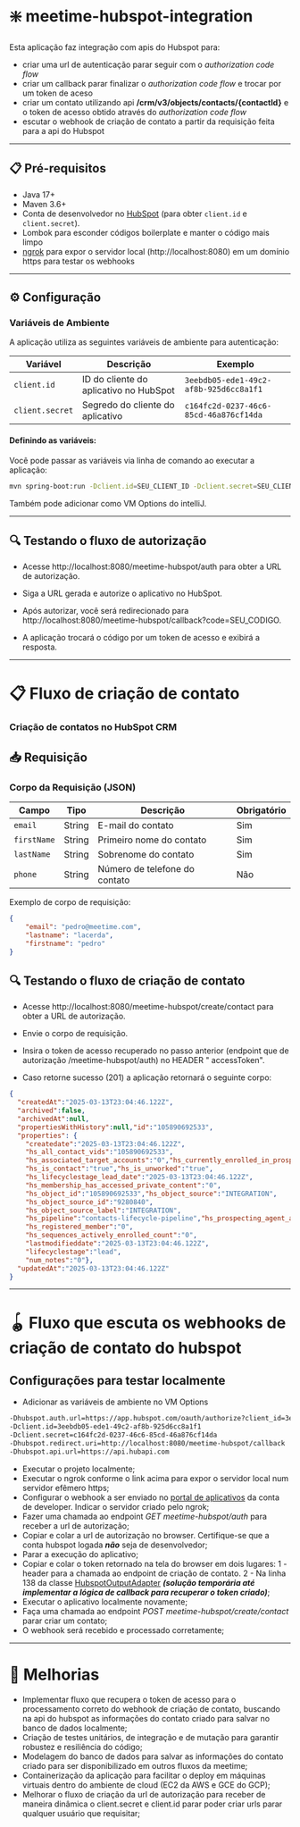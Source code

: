 # ❇️ meetime-hubspot-integration

Esta aplicação faz integração com apis do Hubspot para:

- criar uma url de autenticação parar seguir com o *authorization code flow*
- criar um callback parar finalizar o *authorization code flow* e trocar por um token de aceso
- criar um contato utilizando api **/crm/v3/objects/contacts/{contactId}** e o token de acesso obtido através do *authorization code flow*
- escutar o webhook de criação de contato a partir da requisição feita para a api do Hubspot

---

## 📋 Pré-requisitos

- Java 17+
- Maven 3.6+
- Conta de desenvolvedor no [HubSpot](https://developers.hubspot.com/) (para obter `client.id` e `client.secret`).
- Lombok para esconder códigos boilerplate e manter o código mais limpo
- [ngrok](https://dashboard.ngrok.com/get-started/setup/windows) para expor o servidor local (http://localhost:8080) em um domínio https para testar os webhooks

---

## ⚙️ Configuração

### Variáveis de Ambiente

A aplicação utiliza as seguintes variáveis de ambiente para autenticação:

| Variável        | Descrição                              | Exemplo                                |
|-----------------|----------------------------------------|----------------------------------------|
| `client.id`     | ID do cliente do aplicativo no HubSpot | `3eebdb05-ede1-49c2-af8b-925d6cc8a1f1` |
| `client.secret` | Segredo do cliente do aplicativo       | `c164fc2d-0237-46c6-85cd-46a876cf14da` |

#### Definindo as variáveis:

Você pode passar as variáveis via linha de comando ao executar a aplicação:

```bash
mvn spring-boot:run -Dclient.id=SEU_CLIENT_ID -Dclient.secret=SEU_CLIENT_SECRET
```

Também pode adicionar como VM Options do intelliJ.

---

## 🔍 Testando o fluxo de autorização

- Acesse http://localhost:8080/meetime-hubspot/auth para obter a URL de autorização.

- Siga a URL gerada e autorize o aplicativo no HubSpot.

- Após autorizar, você será redirecionado para http://localhost:8080/meetime-hubspot/callback?code=SEU_CODIGO.

- A aplicação trocará o código por um token de acesso e exibirá a resposta.

---

# 📋 Fluxo de criação de contato

### Criação de contatos no HubSpot CRM

## 📥 Requisição

### Corpo da Requisição (JSON)

| Campo       | Tipo   | Descrição                     | Obrigatório |
|-------------|--------|-------------------------------|-------------|
| `email`     | String | E-mail do contato             | Sim         |
| `firstName` | String | Primeiro nome do contato      | Sim         |
| `lastName`  | String | Sobrenome do contato          | Sim         |
| `phone`     | String | Número de telefone do contato | Não         |

Exemplo de corpo de requisição:

```json
{
    "email": "pedro@meetime.com",
    "lastname": "lacerda",
    "firstname": "pedro"
}
```

## 🔍 Testando o fluxo de criação de contato

- Acesse http://localhost:8080/meetime-hubspot/create/contact para obter a URL de autorização.

- Envie o corpo de requisição.

- Insira o token de acesso recuperado no passo anterior (endpoint que de autorização /meetime-hubspot/auth) no HEADER "
  accessToken".

- Caso retorne sucesso (201) a aplicação retornará o seguinte corpo:

```json lines
{
  "createdAt":"2025-03-13T23:04:46.122Z",
  "archived":false,
  "archivedAt":null,
  "propertiesWithHistory":null,"id":"105890692533",
  "properties": {
    "createdate":"2025-03-13T23:04:46.122Z",
    "hs_all_contact_vids":"105890692533",
    "hs_associated_target_accounts":"0","hs_currently_enrolled_in_prospecting_agent":"false",
    "hs_is_contact":"true","hs_is_unworked":"true",
    "hs_lifecyclestage_lead_date":"2025-03-13T23:04:46.122Z",
    "hs_membership_has_accessed_private_content":"0",
    "hs_object_id":"105890692533","hs_object_source":"INTEGRATION",
    "hs_object_source_id":"9280840",
    "hs_object_source_label":"INTEGRATION",
    "hs_pipeline":"contacts-lifecycle-pipeline","hs_prospecting_agent_actively_enrolled_count":"0",
    "hs_registered_member":"0",
    "hs_sequences_actively_enrolled_count":"0",
    "lastmodifieddate":"2025-03-13T23:04:46.122Z",
    "lifecyclestage":"lead",
    "num_notes":"0"},
  "updatedAt":"2025-03-13T23:04:46.122Z"
}
```

---

# 🪀 Fluxo que escuta os webhooks de criação de contato do hubspot

## Configurações para testar localmente

- Adicionar as variáveis de ambiente no VM Options

```bash
-Dhubspot.auth.url=https://app.hubspot.com/oauth/authorize?client_id=3eebdb05-ede1-49c2-af8b-925d6cc8a1f1&redirect_uri=http://localhost:8080/meetime-hubspot/callback&scope=crm.objects.contacts.write%20oauth%20crm.objects.companies.write%20crm.objects.companies.read%20crm.objects.contacts.read
-Dclient.id=3eebdb05-ede1-49c2-af8b-925d6cc8a1f1
-Dclient.secret=c164fc2d-0237-46c6-85cd-46a876cf14da
-Dhubspot.redirect.uri=http://localhost:8080/meetime-hubspot/callback
-Dhubspot.api.url=https://api.hubapi.com
```
- Executar o projeto localmente;
- Executar o ngrok conforme o link acima para expor o servidor local num servidor efêmero https;
- Configurar o webhook a ser enviado no [portal de aplicativos](https://app.hubspot.com/developer/49524927/application/9280840/webhooks1) da conta de developer. Indicar o servidor criado pelo ngrok;
- Fazer uma chamada ao endpoint *GET meetime-hubspot/auth* para receber a url de autorização;
- Copiar e colar a url de autorização no browser. Certifique-se que a conta hubspot logada ***não*** seja de desenvolvedor;
- Parar a execução do aplicativo;
- Copiar e colar o token retornado na tela do browser em dois lugares: 1 - header para a chamada ao endpoint de criação de contato. 2 - Na linha 138 da classe [HubspotOutputAdapter](src/main/java/com/meetime/hubspot/infrastructure/http/adapter/HubspotOutputPortAdapter.java) ***(solução temporária até implementar a lógica de callback para recuperar o token criado)***;
- Executar o aplicativo localmente novamente;
- Faça uma chamada ao endpoint *POST meetime-hubspot/create/contact* parar criar um contato;
- O webhook será recebido e processado corretamente;

---

# 🚀 Melhorias

- Implementar fluxo que recupera o token de acesso para o processamento correto do webhook de criação de contato, buscando na api do hubspot as informações do contato criado para salvar no banco de dados localmente;
- Criação de testes unitários, de integração e de mutação para garantir robustez e resiliência do código;
- Modelagem do banco de dados para salvar as informações do contato criado para ser disponibilizado em outros fluxos da meetime;
- Containerização da aplicação para facilitar o deploy em máquinas virtuais dentro do ambiente de cloud (EC2 da AWS e GCE do GCP);
- Melhorar o fluxo de criação da url de autorização para receber de maneira dinâmica o client.secret e client.id parar poder criar urls parar qualquer usuário que requisitar;































